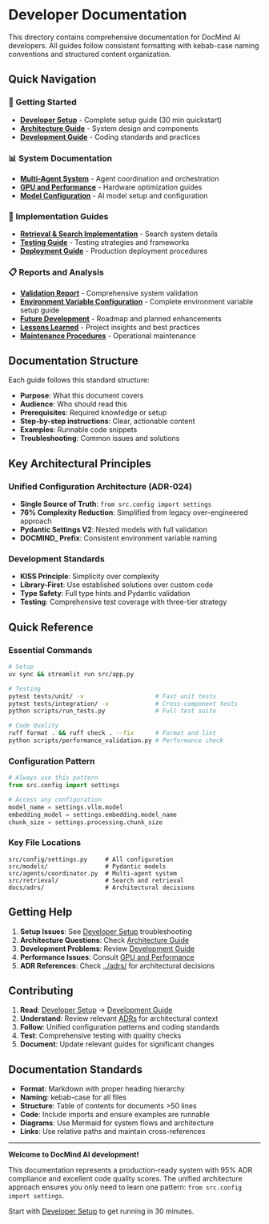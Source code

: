 # Developer Documentation

This directory contains comprehensive documentation for DocMind AI developers. All guides follow consistent formatting with kebab-case naming conventions and structured content organization.

## Quick Navigation

### 🚀 Getting Started
- **[Developer Setup](developer-setup.md)** - Complete setup guide (30 min quickstart)
- **[Architecture Guide](architecture.md)** - System design and components
- **[Development Guide](development-guide.md)** - Coding standards and practices

### 📊 System Documentation
- **[Multi-Agent System](multi-agent-system.md)** - Agent coordination and orchestration
- **[GPU and Performance](gpu-and-performance.md)** - Hardware optimization guides
- **[Model Configuration](model-configuration.md)** - AI model setup and configuration

### 🔧 Implementation Guides  
- **[Retrieval & Search Implementation](retrieval-search-implementation.md)** - Search system details
- **[Testing Guide](testing.md)** - Testing strategies and frameworks
- **[Deployment Guide](deployment.md)** - Production deployment procedures

### 📋 Reports and Analysis
- **[Validation Report](validation-report.md)** - Comprehensive system validation
- **[Environment Variable Configuration](environment-variable-configuration.md)** - Complete environment variable setup guide
- **[Future Development](future-development.md)** - Roadmap and planned enhancements
- **[Lessons Learned](lessons-learned.md)** - Project insights and best practices
- **[Maintenance Procedures](maintenance-procedures.md)** - Operational maintenance

## Documentation Structure

Each guide follows this standard structure:

- **Purpose**: What this document covers
- **Audience**: Who should read this
- **Prerequisites**: Required knowledge or setup
- **Step-by-step instructions**: Clear, actionable content
- **Examples**: Runnable code snippets
- **Troubleshooting**: Common issues and solutions

## Key Architectural Principles

### Unified Configuration Architecture (ADR-024)
- **Single Source of Truth**: `from src.config import settings`
- **76% Complexity Reduction**: Simplified from legacy over-engineered approach
- **Pydantic Settings V2**: Nested models with full validation
- **DOCMIND_ Prefix**: Consistent environment variable naming

### Development Standards
- **KISS Principle**: Simplicity over complexity
- **Library-First**: Use established solutions over custom code
- **Type Safety**: Full type hints and Pydantic validation
- **Testing**: Comprehensive test coverage with three-tier strategy

## Quick Reference

### Essential Commands
```bash
# Setup
uv sync && streamlit run src/app.py

# Testing  
pytest tests/unit/ -v                    # Fast unit tests
pytest tests/integration/ -v             # Cross-component tests
python scripts/run_tests.py              # Full test suite

# Code Quality
ruff format . && ruff check . --fix      # Format and lint
python scripts/performance_validation.py # Performance check
```

### Configuration Pattern
```python
# Always use this pattern
from src.config import settings

# Access any configuration
model_name = settings.vllm.model
embedding_model = settings.embedding.model_name
chunk_size = settings.processing.chunk_size
```

### Key File Locations
```
src/config/settings.py     # All configuration
src/models/                # Pydantic models  
src/agents/coordinator.py  # Multi-agent system
src/retrieval/             # Search and retrieval
docs/adrs/                 # Architectural decisions
```

## Getting Help

1. **Setup Issues**: See [Developer Setup](developer-setup.md) troubleshooting
2. **Architecture Questions**: Check [Architecture Guide](architecture.md)
3. **Development Problems**: Review [Development Guide](development-guide.md)
4. **Performance Issues**: Consult [GPU and Performance](gpu-and-performance.md)
5. **ADR References**: Check [../adrs/](../adrs/) for architectural decisions

## Contributing

1. **Read**: [Developer Setup](developer-setup.md) → [Development Guide](development-guide.md)
2. **Understand**: Review relevant [ADRs](../adrs/) for architectural context
3. **Follow**: Unified configuration patterns and coding standards
4. **Test**: Comprehensive testing with quality checks
5. **Document**: Update relevant guides for significant changes

## Documentation Standards

- **Format**: Markdown with proper heading hierarchy
- **Naming**: kebab-case for all files
- **Structure**: Table of contents for documents >50 lines
- **Code**: Include imports and ensure examples are runnable
- **Diagrams**: Use Mermaid for system flows and architecture
- **Links**: Use relative paths and maintain cross-references

---

**Welcome to DocMind AI development!**

This documentation represents a production-ready system with 95% ADR compliance and excellent code quality scores. The unified architecture approach ensures you only need to learn one pattern: `from src.config import settings`.

Start with [Developer Setup](developer-setup.md) to get running in 30 minutes.